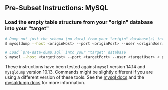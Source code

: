 ## Pre-Subset Instructions: MySQL

### Load the empty table structure from your "origin" database into your "target"

```bash
# Dump out just the schema (no data) from your "origin" database(s) into a file called `pre-data-dump.sql`
$ mysqldump --host <originHost> --port <originPort> --user <originUser> --no-data --all-databases > pre-data-dump.sql

# Load `pre-data-dump.sql` into your "target" database
$ mysql --host <targetHost> --port <targetPort> --user <targetUser> < pre-data-dump.sql
```

These instructions have been tested against `mysql` version 14.14 and `mysqldump` version 10.13. Commands might be slightly different if you are using a different version of these tools. See the [mysql docs](https://dev.mysql.com/doc/refman/5.7/en/mysql-commands.html) and the [mysqldump docs](https://dev.mysql.com/doc/refman/5.7/en/mysqldump.html) for more information.